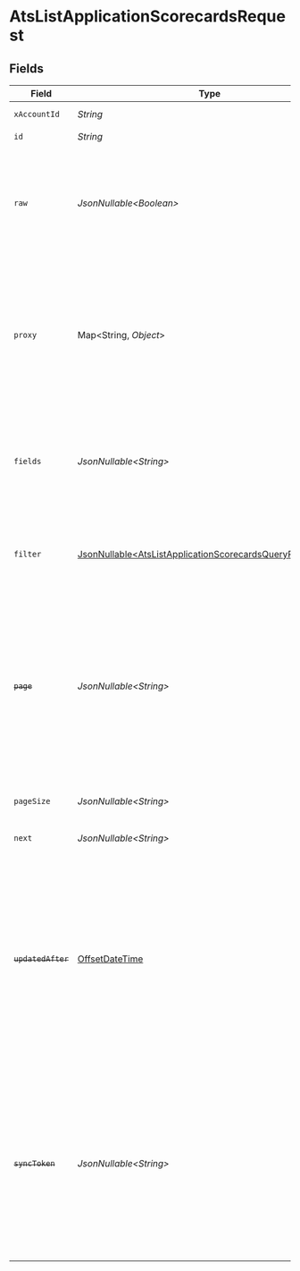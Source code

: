 # AtsListApplicationScorecardsRequest


## Fields

| Field                                                                                                                                                                                                                            | Type                                                                                                                                                                                                                             | Required                                                                                                                                                                                                                         | Description                                                                                                                                                                                                                      | Example                                                                                                                                                                                                                          |
| -------------------------------------------------------------------------------------------------------------------------------------------------------------------------------------------------------------------------------- | -------------------------------------------------------------------------------------------------------------------------------------------------------------------------------------------------------------------------------- | -------------------------------------------------------------------------------------------------------------------------------------------------------------------------------------------------------------------------------- | -------------------------------------------------------------------------------------------------------------------------------------------------------------------------------------------------------------------------------- | -------------------------------------------------------------------------------------------------------------------------------------------------------------------------------------------------------------------------------- |
| `xAccountId`                                                                                                                                                                                                                     | *String*                                                                                                                                                                                                                         | :heavy_check_mark:                                                                                                                                                                                                               | The account identifier                                                                                                                                                                                                           |                                                                                                                                                                                                                                  |
| `id`                                                                                                                                                                                                                             | *String*                                                                                                                                                                                                                         | :heavy_check_mark:                                                                                                                                                                                                               | N/A                                                                                                                                                                                                                              |                                                                                                                                                                                                                                  |
| `raw`                                                                                                                                                                                                                            | *JsonNullable\<Boolean>*                                                                                                                                                                                                         | :heavy_minus_sign:                                                                                                                                                                                                               | Indicates that the raw request result should be returned in addition to the mapped result (default value is false)                                                                                                               |                                                                                                                                                                                                                                  |
| `proxy`                                                                                                                                                                                                                          | Map\<String, *Object*>                                                                                                                                                                                                           | :heavy_minus_sign:                                                                                                                                                                                                               | Query parameters that can be used to pass through parameters to the underlying provider request by surrounding them with 'proxy' key                                                                                             |                                                                                                                                                                                                                                  |
| `fields`                                                                                                                                                                                                                         | *JsonNullable\<String>*                                                                                                                                                                                                          | :heavy_minus_sign:                                                                                                                                                                                                               | The comma separated list of fields that will be returned in the response (if empty, all fields are returned)                                                                                                                     | id,remote_id,sections,label,candidate_id,remote_candidate_id,application_id,remote_application_id,interview_id,remote_interview_id,author_id,remote_author_id,overall_recommendation,created_at,updated_at,unified_custom_fields |
| `filter`                                                                                                                                                                                                                         | [JsonNullable\<AtsListApplicationScorecardsQueryParamFilter>](../../models/operations/AtsListApplicationScorecardsQueryParamFilter.md)                                                                                           | :heavy_minus_sign:                                                                                                                                                                                                               | Filter parameters that allow greater customisation of the list response                                                                                                                                                          |                                                                                                                                                                                                                                  |
| ~~`page`~~                                                                                                                                                                                                                       | *JsonNullable\<String>*                                                                                                                                                                                                          | :heavy_minus_sign:                                                                                                                                                                                                               | : warning: ** DEPRECATED **: This will be removed in a future release, please migrate away from it as soon as possible.<br/><br/>The page number of the results to fetch                                                         |                                                                                                                                                                                                                                  |
| `pageSize`                                                                                                                                                                                                                       | *JsonNullable\<String>*                                                                                                                                                                                                          | :heavy_minus_sign:                                                                                                                                                                                                               | The number of results per page (default value is 25)                                                                                                                                                                             |                                                                                                                                                                                                                                  |
| `next`                                                                                                                                                                                                                           | *JsonNullable\<String>*                                                                                                                                                                                                          | :heavy_minus_sign:                                                                                                                                                                                                               | The unified cursor                                                                                                                                                                                                               |                                                                                                                                                                                                                                  |
| ~~`updatedAfter`~~                                                                                                                                                                                                               | [OffsetDateTime](https://docs.oracle.com/javase/8/docs/api/java/time/OffsetDateTime.html)                                                                                                                                        | :heavy_minus_sign:                                                                                                                                                                                                               | : warning: ** DEPRECATED **: This will be removed in a future release, please migrate away from it as soon as possible.<br/><br/>Use a string with a date to only select results updated after that given date                   | 2020-01-01T00:00:00.000Z                                                                                                                                                                                                         |
| ~~`syncToken`~~                                                                                                                                                                                                                  | *JsonNullable\<String>*                                                                                                                                                                                                          | :heavy_minus_sign:                                                                                                                                                                                                               | : warning: ** DEPRECATED **: This will be removed in a future release, please migrate away from it as soon as possible.<br/><br/>The sync token to select the only updated results                                               |                                                                                                                                                                                                                                  |